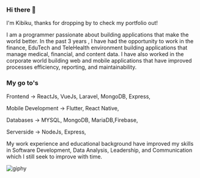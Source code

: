 ### Hi there 👋

I'm Kibiku, thanks for dropping by to check my portfolio out!

I am a programmer passionate about building applications that make the world better. In the past 3 years , I have had the opportunity to work in the finance, EduTech and TeleHealth environment building applications that manage medical, financial, and content data. I have also worked in the corporate world building web and mobile applications that have improved processes efficiency, reporting, and maintainability.

### My go to's

Frontend -> ReactJs, VueJs, Laravel, MongoDB, Express,

Mobile Development -> Flutter, React Native,

Databases -> MYSQL, MongoDB, MariaDB,Firebase,

Serverside -> NodeJs, Express,

My work experience and educational background have improved my skills in Software Development, Data Analysis, Leadership, and Communication which I still seek to improve with time.


![giphy](https://user-images.githubusercontent.com/10972674/177987735-e26fa876-45be-4158-a047-8c3f10cd0323.gif)

<!--
**briankibiku/briankibiku** is a ✨ _special_ ✨ repository because its `README.md` (this file) appears on your GitHub profile.

Here are some ideas to get you started:

- 🔭 I’m currently working on ...
- 🌱 I’m currently learning ...
- 👯 I’m looking to collaborate on ...
- 🤔 I’m looking for help with ...
- 💬 Ask me about ...
- 📫 How to reach me: ...
- 😄 Pronouns: ...
- ⚡ Fun fact: ...
-->
